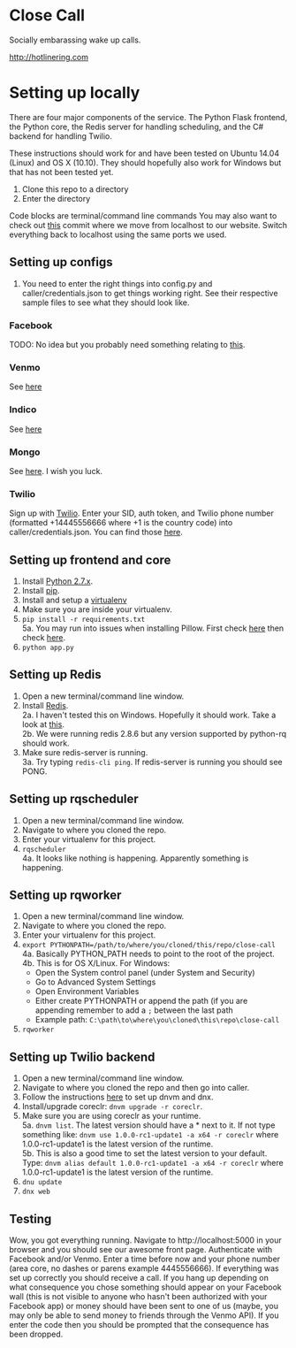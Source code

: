 # Close Call

Socially embarassing wake up calls. 

http://hotlinering.com

# Setting up locally

There are four major components of the service. The Python Flask frontend, the Python core, the Redis server for handling scheduling, and the C# backend for handling Twilio.

These instructions should work for and have been tested on Ubuntu 14.04 (Linux) and OS X (10.10). They should hopefully also work for Windows but that has not been tested yet.

1. Clone this repo to a directory
2. Enter the directory

Code blocks are terminal/command line commands
You may also want to check out [this](https://github.com/golf1052/close-call/commit/0564dfc8d38eb681191dbe406432ba2610f9b698) commit where we move from localhost to our website. Switch everything back to localhost using the same ports we used.

## Setting up configs
1. You need to enter the right things into config.py and caller/credentials.json to get things working right. See their respective sample files to see what they should look like.

### Facebook
TODO: No idea but you probably need something relating to [this](https://developers.facebook.com/docs/graph-api/overview/).

### Venmo
See [here](https://developer.venmo.com/gettingstarted/createapp)

### Indico
See [here](https://www.indico.io/docs)

### Mongo
See [here](https://docs.mongodb.org/manual/installation/). I wish you luck.

### Twilio
Sign up with [Twilio](https://www.twilio.com/try-twilio). Enter your SID, auth token, and Twilio phone number (formatted +14445556666 where +1 is the country code) into caller/credentials.json. You can find those [here](https://www.twilio.com/user/account/settings).

## Setting up frontend and core
1. Install [Python 2.7.x](https://www.python.org/downloads/).
2. Install [pip](https://pip.pypa.io/en/stable/installing/).
3. Install and setup a [virtualenv](http://docs.python-guide.org/en/latest/dev/virtualenvs/)
4. Make sure you are inside your virtualenv.
5. ```pip install -r requirements.txt```  
  5a. You may run into issues when installing Pillow. First check [here](https://indico.io/docs) then check [here](http://pillow.readthedocs.org/en/3.0.x/installation.html).
6. ```python app.py```

## Setting up Redis
1. Open a new terminal/command line window.
2. Install [Redis](http://redis.io/download).  
  2a. I haven't tested this on Windows. Hopefully it should work. Take a look at [this](https://github.com/MSOpenTech/Redis).  
  2b. We were running redis 2.8.6 but any version supported by python-rq should work.
3. Make sure redis-server is running.  
  3a. Try typing ```redis-cli ping```. If redis-server is running you should see PONG.

## Setting up rqscheduler
1. Open a new terminal/command line window.
2. Navigate to where you cloned the repo.
3. Enter your virtualenv for this project.
4. ```rqscheduler```  
  4a. It looks like nothing is happening. Apparently something is happening.

## Setting up rqworker
1. Open a new terminal/command line window.
2. Navigate to where you cloned the repo.
3. Enter your virtualenv for this project.
4. ```export PYTHONPATH=/path/to/where/you/cloned/this/repo/close-call```  
  4a. Basically PYTHON_PATH needs to point to the root of the project.  
  4b. This is for OS X/Linux. For Windows:
    * Open the System control panel (under System and Security)
    * Go to Advanced System Settings
    * Open Environment Variables
    * Either create PYTHONPATH or append the path (if you are appending remember to add a ```;``` between the last path
    * Example path: ```C:\path\to\where\you\cloned\this\repo\close-call```
5. ```rqworker```

## Setting up Twilio backend
1. Open a new terminal/command line window.
2. Navigate to where you cloned the repo and then go into caller.
3. Follow the instructions [here](https://docs.asp.net/en/latest/getting-started/index.html) to set up dnvm and dnx.
4. Install/upgrade coreclr: ```dnvm upgrade -r coreclr```.
5. Make sure you are using coreclr as your runtime.  
  5a. ```dnvm list```. The latest version should have a * next to it. If not type something like: ```dnvm use 1.0.0-rc1-update1 -a x64 -r coreclr``` where 1.0.0-rc1-update1 is the latest version of the runtime.  
  5b. This is also a good time to set the latest version to your default. Type: ```dnvm alias default 1.0.0-rc1-update1 -a x64 -r coreclr``` where 1.0.0-rc1-update1 is the latest version of the runtime.
6. ```dnu update```
7. ```dnx web```

## Testing
Wow, you got everything running. Navigate to http://localhost:5000 in your browser and you should see our awesome front page. Authenticate with Facebook and/or Venmo. Enter a time before now and your phone number (area core, no dashes or parens example 4445556666). If everything was set up correctly you should receive a call. If you hang up depending on what consequence you chose something should appear on your Facebook wall (this is not visible to anyone who hasn't been authorized with your Facebook app) or money should have been sent to one of us (maybe, you may only be able to send money to friends through the Venmo API). If you enter the code then you should be prompted that the consequence has been dropped.
